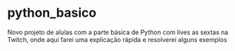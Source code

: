 # python_basico
Novo projeto de alulas com a parte básica de Python com lives as sextas na Twitch, onde aqui farei uma explicação rápida e resolverei alguns exemplos
